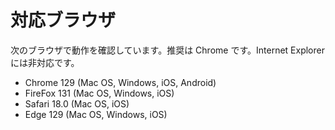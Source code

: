 # 対応ブラウザ

次のブラウザで動作を確認しています。推奨は Chrome です。Internet Explorer には非対応です。

- Chrome 129 (Mac OS, Windows, iOS, Android)
- FireFox 131 (Mac OS, Windows, iOS)
- Safari 18.0 (Mac OS, iOS)
- Edge 129 (Mac OS, Windows, iOS)
